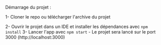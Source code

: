 Démarrage du projet :

1- Cloner le repo ou télécharger l'archive du projet

2- Ouvrir le projet dans un IDE et installer les dépendances avec `npm install`
3- Lancer l'app avec `npm start` - Le projet sera lancé sur le port 3000 (http://localhost:3000)